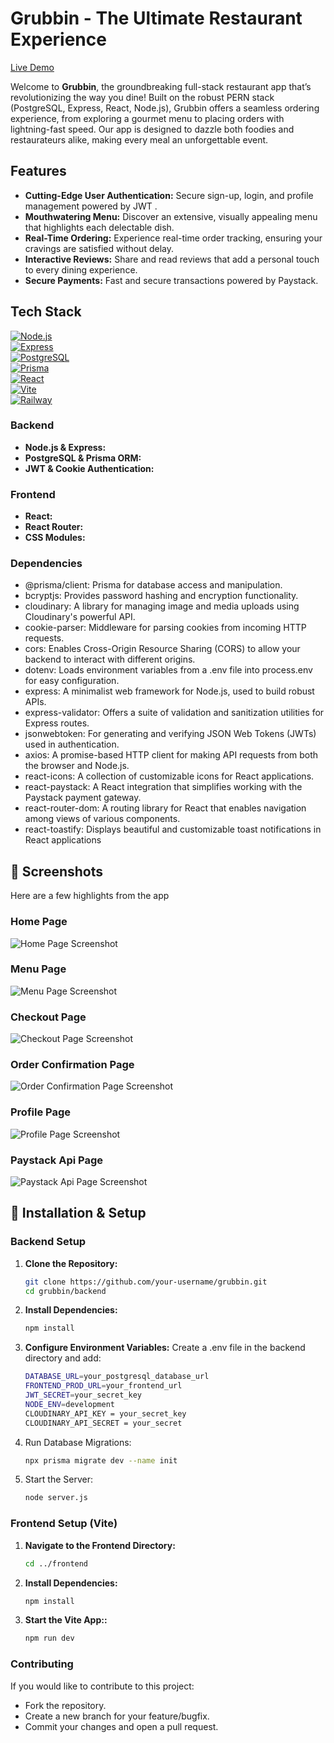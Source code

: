 # Grubbin - The Ultimate Restaurant Experience

[Live Demo](https://grubbin-production.up.railway.app)


Welcome to **Grubbin**, the groundbreaking full-stack restaurant app that’s revolutionizing the way you dine! Built on the robust PERN stack (PostgreSQL, Express, React, Node.js), Grubbin offers a seamless ordering experience, from exploring a gourmet menu to placing orders with lightning-fast speed. Our app is designed to dazzle both foodies and restaurateurs alike, making every meal an unforgettable event.

##  Features

- **Cutting-Edge User Authentication:** Secure sign-up, login, and profile management powered by JWT .
- **Mouthwatering Menu:** Discover an extensive, visually appealing menu that highlights each delectable dish.
- **Real-Time Ordering:** Experience real-time order tracking, ensuring your cravings are satisfied without delay.
- **Interactive Reviews:** Share and read reviews that add a personal touch to every dining experience.
- **Secure Payments:** Fast and secure transactions powered by Paystack.

##  Tech Stack

[![Node.js](https://img.shields.io/badge/Node.js-18.x-339933?style=for-the-badge&logo=node.js&logoColor=white)](https://nodejs.org/)  
[![Express](https://img.shields.io/badge/Express-4.21.2-000000?style=for-the-badge&logo=express&logoColor=white)](https://expressjs.com/)  
[![PostgreSQL](https://img.shields.io/badge/PostgreSQL-15.x-4169E1?style=for-the-badge&logo=postgresql&logoColor=white)](https://www.postgresql.org/)  
[![Prisma](https://img.shields.io/badge/Prisma-6.5.0-2D3748?style=for-the-badge&logo=prisma&logoColor=white)](https://www.prisma.io/)  
[![React](https://img.shields.io/badge/React-18.2.0-61DAFB?style=for-the-badge&logo=react&logoColor=black)](https://reactjs.org/)  
[![Vite](https://img.shields.io/badge/Vite-4.x-646CFF?style=for-the-badge&logo=vite&logoColor=white)](https://vitejs.dev/)  
[![Railway](https://img.shields.io/badge/Deployed_on-Railway-0B0D0E?style=for-the-badge&logo=railway&logoColor=white)](https://railway.app/)


### **Backend**
- **Node.js & Express:** 
- **PostgreSQL & Prisma ORM:** 
- **JWT & Cookie Authentication:** 

### **Frontend**
- **React:** 
- **React Router:**
- **CSS Modules:**


### Dependencies 

- @prisma/client: Prisma for database access and manipulation.
- bcryptjs: Provides password hashing and encryption functionality.
- cloudinary: A library for managing image and media uploads using Cloudinary's powerful API.
- cookie-parser: Middleware for parsing cookies from incoming HTTP requests.
- cors: Enables Cross-Origin Resource Sharing (CORS) to allow your backend to interact with different origins.
- dotenv: Loads environment variables from a .env file into process.env for easy configuration.
- express: A minimalist web framework for Node.js, used to build robust APIs.
- express-validator: Offers a suite of validation and sanitization utilities for Express routes.
- jsonwebtoken: For generating and verifying JSON Web Tokens (JWTs) used in authentication.
- axios: A promise-based HTTP client for making API requests from both the browser and Node.js.
- react-icons: A collection of customizable icons for React applications.
- react-paystack: A React integration that simplifies working with the Paystack payment gateway.
- react-router-dom: A routing library for React that enables navigation among views of various components.
- react-toastify: Displays beautiful and customizable toast notifications in React applications


## 📸 Screenshots

Here are a few highlights from the app 

### **Home Page**
![Home Page Screenshot](https://res.cloudinary.com/ditqlruxn/image/upload/f_auto/q_auto/w_1200/Screenshot_2025-04-02_at_17.30.22_lorjd6?_a=BAMAJaFD0)

### **Menu Page**
![Menu Page Screenshot](https://res.cloudinary.com/ditqlruxn/image/upload/f_auto/q_auto/w_1200/Screenshot_2025-04-02_at_17.30.45_t2cwzo?_a=BAMAJaFD0)

### **Checkout Page**
![Checkout Page Screenshot](https://via.placeholder.com/800x400?text=Checkout+Page+Screenshot)

### **Order Confirmation  Page**
![Order Confirmation Page Screenshot](https://res.cloudinary.com/ditqlruxn/image/upload/f_auto/q_auto/w_1200/Simulator_Screenshot_-_iPhone_15_Pro_-_2025-03-30_at_10.26.30_xetqeb?_a=BAMAJaFD0)

### **Profile Page**
![Profile Page Screenshot](https://res.cloudinary.com/ditqlruxn/image/upload/f_auto/q_auto/w_1200/Simulator_Screenshot_-_iPhone_15_Pro_-_2025-03-30_at_10.24.10_qeu7il?_a=BAMAJaFD0)

### **Paystack Api Page**
![Paystack Api Page Screenshot](https://res.cloudinary.com/ditqlruxn/image/upload/f_auto/q_auto/w_1200/Simulator_Screenshot_-_iPhone_15_Pro_-_2025-03-30_at_10.25.42_tegklf?_a=BAMAJaFD0)

## 🔧 Installation & Setup

### **Backend Setup**

1. **Clone the Repository:**
   ```bash
   git clone https://github.com/your-username/grubbin.git
   cd grubbin/backend
   
2. **Install Dependencies:**
   ```bash
   npm install

3. **Configure Environment Variables:** Create a .env file in the backend directory and add:
   ```bash
   DATABASE_URL=your_postgresql_database_url
   FRONTEND_PROD_URL=your_frontend_url
   JWT_SECRET=your_secret_key
   NODE_ENV=development
   CLOUDINARY_API_KEY = your_secret_key
   CLOUDINARY_API_SECRET = your_secret

4. Run Database Migrations:
   ```bash
   npx prisma migrate dev --name init

5. Start the Server:
   ```bash
   node server.js

### **Frontend Setup (Vite)**

1. **Navigate to the Frontend Directory:**
   ```bash
   cd ../frontend
   
2. **Install Dependencies:**
   ```bash
   npm install

3. **Start the Vite App::** 
   ```bash
   npm run dev

### **Contributing**

If you would like to contribute to this project:

- Fork the repository.
- Create a new branch for your feature/bugfix.
- Commit your changes and open a pull request.


